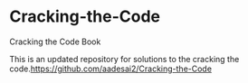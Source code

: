 # Cracking-the-Code
Cracking the Code Book

This is an updated repository for solutions to the cracking the code.https://github.com/aadesai2/Cracking-the-Code
